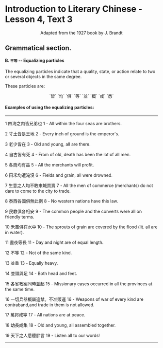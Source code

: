 # Introduction to Literary Chinese - Lesson 4, Text 3

<center>Adapted from the 1927 book by J. Brandt</center>

## Grammatical section.

#### B. `平等` -- Equalizing particles

The equalizing particles indicate that a quality, state, or action relate to two or several objects in the same degree.

These particles are:

<center>`皆` `均` `俱` `等` `並` `概` `咸` `悉`</center>

#### Examples of using the equalizing particles:

---

1 四海之内皆兄弟也
1 - All within the four seas are brothers.

2 寸土皆是王地
2 - Every inch of ground is the emperor's.

3 老少皆在
3 - Old and young, all are there.

4 自古皆有死
4 - From of old, death has been the lot of all men.

5 各商均有益
5 - All the merchants will profit.

6 田禾均遭淹沒
6 - Fields and grain, all were drowned.

7 生意之人均不敢來城買賣
7 - All the men of commerce (merchants) do not dare to come to the city to trade.

8 泰西各國俱無此例
8 - No western nations have this law.

9 民教俱各相安
9 - The common people and the converts were all on friendly terms.

10 禾苗俱在水中
10 - The sprouts of grain are covered by the flood (lit. all are in water).

11 晝夜等長
11 - Day and night are of equal length.

12 不等
12 - Not of the same kind.

13 並重
13 - Equally heavy.

14 並頭與足
14 - Both head and feet.

15 各省教案同時並起
15 - Missionary cases occurred in all the provinces at the same time.

16 一切兵器槪屬違禁。不准販運
16 - Weapons of war of every kind are contraband,and trade in them is not allowed.

17 萬邦咸寕
17 - All nations are at peace.

18 幼長咸集
18 - Old and young, all assembled together.

19 天下之人悉聽肸言
19 - Listen all to our words!

---
